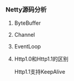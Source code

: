 ### Netty源码分析

1. ByteBuffer



2. Channel



3. EventLoop

   

5. Http1.0和Http1.1的区别

   Http1.1支持KeepAlive